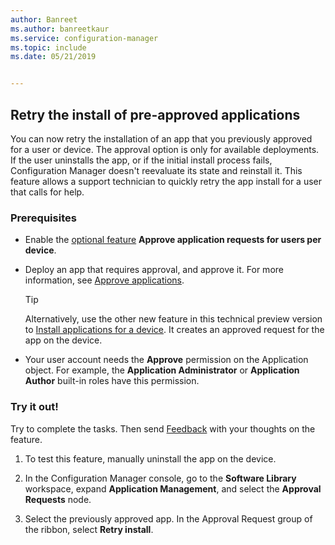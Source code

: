 ```yaml
---
author: Banreet
ms.author: banreetkaur
ms.service: configuration-manager
ms.topic: include
ms.date: 05/21/2019


---
```


## <a name="bkmk_retry"></a> Retry the install of pre-approved applications

<!--4336307-->

You can now retry the installation of an app that you previously approved for a user or device. The approval option is only for available deployments. If the user uninstalls the app, or if the initial install process fails, Configuration Manager doesn't reevaluate its state and reinstall it. This feature allows a support technician to quickly retry the app install for a user that calls for help.

### Prerequisites

- Enable the [optional feature](../../../../servers/manage/optional-features.md) **Approve application requests for users per device**.  

- Deploy an app that requires approval, and approve it. For more information, see [Approve applications](../../../../../apps/deploy-use/app-approval.md#bkmk_email-approve).  

    > [!Tip]  
    > Alternatively, use the other new feature in this technical preview version to [Install applications for a device](#bkmk_device-app). It creates an approved request for the app on the device.  

- Your user account needs the **Approve** permission on the Application object. For example, the **Application Administrator** or **Application Author** built-in roles have this permission.

### Try it out!

Try to complete the tasks. Then send [Feedback](../../../../understand/product-feedback.md) with your thoughts on the feature.

1. To test this feature, manually uninstall the app on the device.

1. In the Configuration Manager console, go to the **Software Library** workspace, expand **Application Management**, and select the **Approval Requests** node.

1. Select the previously approved app. In the Approval Request group of the ribbon, select **Retry install**.
